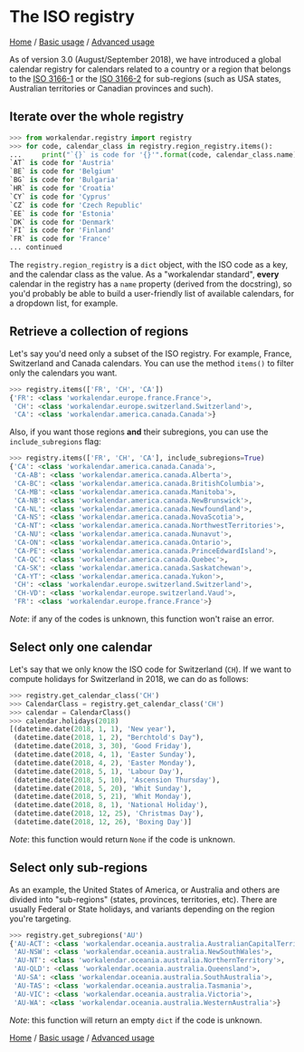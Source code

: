 # The ISO registry

[Home](index.md) / [Basic usage](basic.md) / [Advanced usage](advanced.md)

As of version 3.0 (August/September 2018), we have introduced a global calendar registry for calendars related to a country or a region that belongs to the [ISO 3166-1](https://en.wikipedia.org/wiki/ISO_3166-1) or the [ISO 3166-2](https://en.wikipedia.org/wiki/ISO_3166-2) for sub-regions (such as USA states, Australian territories or Canadian provinces and such).

## Iterate over the whole registry

```python
>>> from workalendar.registry import registry
>>> for code, calendar_class in registry.region_registry.items():
...     print("`{}` is code for '{}'".format(code, calendar_class.name))
`AT` is code for 'Austria'
`BE` is code for 'Belgium'
`BG` is code for 'Bulgaria'
`HR` is code for 'Croatia'
`CY` is code for 'Cyprus'
`CZ` is code for 'Czech Republic'
`EE` is code for 'Estonia'
`DK` is code for 'Denmark'
`FI` is code for 'Finland'
`FR` is code for 'France'
... continued
```

The `registry.region_registry` is a `dict` object, with the ISO code as a key, and the calendar class as the value. As a "workalendar standard", **every** calendar in the registry has a `name` property (derived from the docstring), so you'd probably be able to build a user-friendly list of available calendars, for a dropdown list, for example.

## Retrieve a collection of regions

Let's say you'd need only a subset of the ISO registry. For example, France, Switzerland and Canada calendars. You can use the method `items()` to filter only the calendars you want.

```python
>>> registry.items(['FR', 'CH', 'CA'])
{'FR': <class 'workalendar.europe.france.France'>,
 'CH': <class 'workalendar.europe.switzerland.Switzerland'>,
 'CA': <class 'workalendar.america.canada.Canada'>}
```

Also, if you want those regions **and** their subregions, you can use the `include_subregions` flag:

```python
>>> registry.items(['FR', 'CH', 'CA'], include_subregions=True)
{'CA': <class 'workalendar.america.canada.Canada'>,
 'CA-AB': <class 'workalendar.america.canada.Alberta'>,
 'CA-BC': <class 'workalendar.america.canada.BritishColumbia'>,
 'CA-MB': <class 'workalendar.america.canada.Manitoba'>,
 'CA-NB': <class 'workalendar.america.canada.NewBrunswick'>,
 'CA-NL': <class 'workalendar.america.canada.Newfoundland'>,
 'CA-NS': <class 'workalendar.america.canada.NovaScotia'>,
 'CA-NT': <class 'workalendar.america.canada.NorthwestTerritories'>,
 'CA-NU': <class 'workalendar.america.canada.Nunavut'>,
 'CA-ON': <class 'workalendar.america.canada.Ontario'>,
 'CA-PE': <class 'workalendar.america.canada.PrinceEdwardIsland'>,
 'CA-QC': <class 'workalendar.america.canada.Quebec'>,
 'CA-SK': <class 'workalendar.america.canada.Saskatchewan'>,
 'CA-YT': <class 'workalendar.america.canada.Yukon'>,
 'CH': <class 'workalendar.europe.switzerland.Switzerland'>,
 'CH-VD': <class 'workalendar.europe.switzerland.Vaud'>,
 'FR': <class 'workalendar.europe.france.France'>}
```

*Note*: if any of the codes is unknown, this function won't raise an error.

## Select only one calendar

Let's say that we only know the ISO code for Switzerland (`CH`). If we want to compute holidays for Switzerland in 2018, we can do as follows:

```python
>>> registry.get_calendar_class('CH')
>>> CalendarClass = registry.get_calendar_class('CH')
>>> calendar = CalendarClass()
>>> calendar.holidays(2018)
[(datetime.date(2018, 1, 1), 'New year'),
 (datetime.date(2018, 1, 2), "Berchtold's Day"),
 (datetime.date(2018, 3, 30), 'Good Friday'),
 (datetime.date(2018, 4, 1), 'Easter Sunday'),
 (datetime.date(2018, 4, 2), 'Easter Monday'),
 (datetime.date(2018, 5, 1), 'Labour Day'),
 (datetime.date(2018, 5, 10), 'Ascension Thursday'),
 (datetime.date(2018, 5, 20), 'Whit Sunday'),
 (datetime.date(2018, 5, 21), 'Whit Monday'),
 (datetime.date(2018, 8, 1), 'National Holiday'),
 (datetime.date(2018, 12, 25), 'Christmas Day'),
 (datetime.date(2018, 12, 26), 'Boxing Day')]
```

*Note*: this function would return `None` if the code is unknown.


## Select only sub-regions

As an example, the United States of America, or Australia and others are divided into "sub-regions" (states, provinces, territories, etc). There are usually Federal or State holidays, and variants depending on the region you're targeting.

```python
>>> registry.get_subregions('AU')
{'AU-ACT': <class 'workalendar.oceania.australia.AustralianCapitalTerritory'>,
 'AU-NSW': <class 'workalendar.oceania.australia.NewSouthWales'>,
 'AU-NT': <class 'workalendar.oceania.australia.NorthernTerritory'>,
 'AU-QLD': <class 'workalendar.oceania.australia.Queensland'>,
 'AU-SA': <class 'workalendar.oceania.australia.SouthAustralia'>,
 'AU-TAS': <class 'workalendar.oceania.australia.Tasmania'>,
 'AU-VIC': <class 'workalendar.oceania.australia.Victoria'>,
 'AU-WA': <class 'workalendar.oceania.australia.WesternAustralia'>}
```

*Note*: this function will return an empty `dict` if the code is unknown.

[Home](index.md) / [Basic usage](basic.md) / [Advanced usage](advanced.md)
